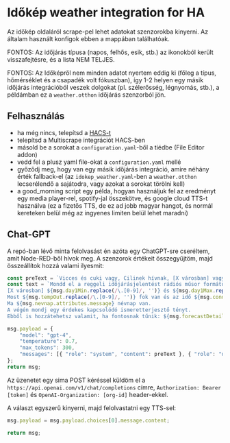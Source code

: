 # Időkép weather integration for HA

Az időkép oldaláról scrape-pel lehet adatokat szenzorokba kinyerni. Az általam használt konfigok ebben a mappában találhatóak.

FONTOS: Az időjárás típusa (napos, felhős, esik, stb.) az ikonokból került visszafejtésre, és a lista NEM TELJES.

FONTOS: Az Időképről nem minden adatot nyertem eddig ki (főleg a típus, hőmérséklet és a csapadék volt fókuszban), így 1-2 helyen egy másik időjárás integrációból veszek dolgokat (pl. szélerősség, légnyomás, stb.), a példámban ez a `weather.otthon` időjárás szenzorból jön.

## Felhasználás

- ha még nincs, telepítsd a [HACS-t](https://hacs.xyz/)
- telepítsd a Multiscrape integrációt HACS-ben
- másold be a sorokat a `configuration.yaml`-ből a tiédbe (File Editor addon)
- vedd fel a plusz yaml file-okat a `configuration.yaml` mellé
- győződj meg, hogy van egy másik időjárás integráció, amire néhány érték fallback-el (az `idokep_weather.yaml`-ben a `weather.otthon` lecserélendő a sajátodra, vagy azokat a sorokat törölni kell)
- a good_morning script egy példa, hogyan használjuk fel az eredményt egy media player-rel, spotify-jal összekötve, és google cloud TTS-t használva (ez a fizetős TTS, de ez ad jobb magyar hangot, és normál kereteken belül még az ingyenes limiten belül lehet maradni)

## Chat-GPT

A repó-ban lévő minta felolvasást én azóta egy ChatGPT-sre cseréltem, amit Node-RED-ből hívok meg. A szenzorok értékeit összegyűjtöm, majd összeállítok hozzá valami ilyesmit:

```javascript
const preText = `Vicces és cuki vagy, Cilinek hívnak, [X városban] vagy.`
const text = `Mondd el a reggeli időjárásjelentést rádiós műsor formátumban legfeljebb 6 mondatban.
[X városban] ${msg.day1Min.replace(/\.[0-9]/, '')} és ${msg.day1Max.replace(/\.[0-9]/, '')}  fok között lesz a hőmérséklet és az idő ${msg.day1CondHu}.
Most ${msg.tempOut.replace(/\.[0-9]/, '')} fok van és az idő ${msg.condition}.
Ma ${msg.nevnap.attributes.message} névnap van.
A végén mondj egy érdekes kapcsolódó ismeretterjesztő tényt.
Ebből is hozzátehetsz valamit, ha fontosnak tűnik: ${msg.forecastDetailsEntity.attributes.reszletek}`;

msg.payload = {
    "model": "gpt-4",
    "temperature": 0.7,
    "max_tokens": 300,
    "messages": [{ "role": "system", "content": preText }, { "role": "user", "content": text }]
};
return msg;
```

Az üzenetet egy sima POST kéréssel küldöm el a `https://api.openai.com/v1/chat/completions` címre, `Authorization: Bearer [token]` és `OpenAI-Organization: [org-id]` header-ekkel.

A választ egyszerű kinyerni, majd felolvastatni egy TTS-sel:

```javascript
msg.payload = msg.payload.choices[0].message.content;

return msg;
```
